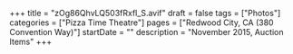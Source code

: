 +++
title = "zOg86QhvLQ503fRxfl_S.avif"
draft = false
tags = ["Photos"]
categories = ["Pizza Time Theatre"]
pages = ["Redwood City, CA (380 Convention Way)"]
startDate = ""
description = "November 2015, Auction Items"
+++
